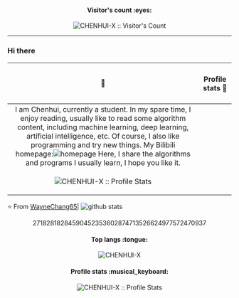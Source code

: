 
<h4 align="center">Visitor's count :eyes:</h4>

<p align="center"><img src="https://profile-counter.glitch.me/{CHENHUI-X}/count.svg" alt="CHENHUI-X :: Visitor's Count" /></p>  

---

### Hi there 

|   👋   | <h4 align="center">Profile stats :musical_keyboard:</h4> |
| :----: | :----: |
| I am Chenhui, currently a student. In my spare time, I enjoy reading, usually like to read some algorithm content, including machine learning, deep learning, artificial intelligence, etc. Of course, I also like programming and try new things. My Bilibili homepage:![homepage](https://space.bilibili.com/294132471) Here, I share the algorithms and programs I usually learn, I hope you like it.| 
<p align="center"><img src="https://github-readme-stats.vercel.app/api?username=CHENHUI-X&show_icons=true&theme=synthwave" alt="CHENHUI-X :: Profile Stats" /></p> | 



⭐️ From [WayneChang65](https://github.com/WayneChang65)| ![github stats](https://github-readme-stats.vercel.app/api?username=WayneChang65&show_icons=true&line_height=30) <p align="center">27182818284590452353602874713526624977572470937</p>

<h4 align="center">Top langs :tongue:</h4>

<p align="center"><img src="https://github-readme-stats.vercel.app/api/top-langs/?username=CHENHUI-X&langs_count=10&theme=tokyonight&layout=compact" alt="CHENHUI-X" /></p>

<h4 align="center">Profile stats :musical_keyboard:</h4>

<p align="center"><img src="https://github-readme-stats.vercel.app/api?username=CHENHUI-X&show_icons=true&theme=synthwave" alt="CHENHUI-X :: Profile Stats" /></p>
